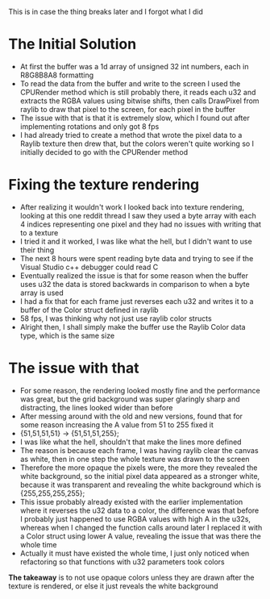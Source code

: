 This is in case the thing breaks later and I forgot what I did
# The Initial Solution
* At first the buffer was a 1d array of unsigned 32 int numbers, each in R8G8B8A8 formatting
* To read the data from the buffer and write to the screen I used the CPURender method which is still probably there,
it reads each u32 and extracts the RGBA values using bitwise shifts, then calls DrawPixel from raylib to draw that 
pixel to the screen, for each pixel in the buffer
* The issue with that is that it is extremely slow, which I found out after implementing rotations and only got 8 fps
* I had already tried to create a method that wrote the pixel data to a Raylib texture then drew that, but the colors 
weren't quite working so I initially decided to go with the CPURender method
# Fixing the texture rendering
* After realizing it wouldn't work I looked back into texture rendering, looking at this one reddit thread I saw they
used a byte array with each 4 indices representing one pixel and they had no issues with writing that to a texture
* I tried it and it worked, I was like what the hell, but I didn't want to use their thing
* The next 8 hours were spent reading byte data and trying to see if the Visual Studio c++ debugger could read C
* Eventually realized the issue is that for some reason when the buffer uses u32 the data is stored backwards in
comparison to when a byte array is used
* I had a fix that for each frame just reverses each u32 and writes it to a buffer of the Color struct defined in raylib
* 58 fps, I was thinking why not just use raylib color structs
* Alright then, I shall simply make the buffer use the Raylib Color data type, which is the same size
# The issue with that
* For some reason, the rendering looked mostly fine and the performance was great, but the grid background was super
glaringly sharp and distracting, the lines looked wider than before
* After messing around with the old and new versions, found that for some reason increasing the A value from 51 to
255 fixed it
* {51,51,51,51} -> {51,51,51,255};
* I was like what the hell, shouldn't that make the lines more defined
* The reason is because each frame, I was having raylib clear the canvas as white, then in one step the whole texture
was drawn to the screen
* Therefore the more opaque the pixels were, the more they revealed the white background, so the initial pixel data 
appeared as a stronger white, because it was transparent and revealing the white background which is {255,255,255,255};
* This issue probably already existed with the earlier implementation where it reverses the u32 data to a color, the 
difference was that before I probably just happened to use RGBA values with high A in the u32s, whereas when I changed 
the function calls around 
later I replaced it with a Color struct using lower A value, revealing the issue that was there the whole time
* Actually it must have existed the whole time, I just only noticed when refactoring so that functions with u32 parameters 
took colors

**The takeaway** is to not use opaque colors unless they are drawn after the texture is rendered, or else it just reveals
the white background
